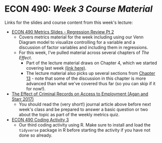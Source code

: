 # ECON 490: *Week 3 Course Material*

Links for the slides and course content from this week's lecture: 

- [ECON 490 Metrics Slides - Regression Review Pt 2](https://github.com/mackaytc/econ-490-course-material/blob/main/week-3/ECON%20490%20Metrics%20Slides%20-%20Regression%20Review%20Pt%202%20(PDF).pdf)
  - Covers metrics material for the week including using our Venn Diagram model to visualize controlling for a variable and a discussion of factor variables and including them in regressions. 
  - For this week, I've pulled material across several chapters of *The Effect*.
    - Part of the lecture material draws on Chapter 4, which we started covering last week [(link here)](https://theeffectbook.net/ch-DescribingRelationships.html).
    - The lecture material also picks up several sections from [Chapter 13](https://theeffectbook.net/ch-StatisticalAdjustment.html) - note that some of the discussion in this chapter is more advanced than what we've covered thus far (so you can skip if it for now!).
- [The Effect of Criminal Records on Access to Employment (Agan and Starr 2017)](https://github.com/mackaytc/econ-490-course-material/blob/main/week-3/The%20Effect%20of%20Criminal%20Records%20on%20Access%20to%20Employment%20(Agan%20and%20Starr%202017).pdf)
  - You should read the (very short!) journal article above before next week's class and be prepared to answer a basic question or two about the topic as part of the weekly metrics quiz.  
- [ECON 490 Coding Activity 3](https://github.com/mackaytc/econ-490-course-material/blob/main/week-3/ECON%20490%20Coding%20Activity%203.R)
  - Our third coding activity using R. Make sure to install and load the `tidyverse` package in R before starting the activity if you have not done so already.